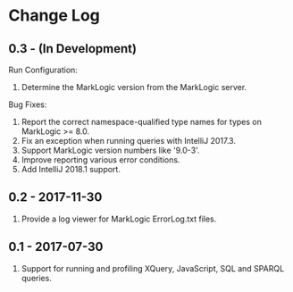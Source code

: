 # Change Log

## 0.3 - (In Development)

Run Configuration:

1. Determine the MarkLogic version from the MarkLogic server.

Bug Fixes:

1. Report the correct namespace-qualified type names for types on MarkLogic >= 8.0.
1. Fix an exception when running queries with IntelliJ 2017.3.
1. Support MarkLogic version numbers like '9.0-3'.
1. Improve reporting various error conditions.
1. Add IntelliJ 2018.1 support.

## 0.2 - 2017-11-30

1. Provide a log viewer for MarkLogic ErrorLog.txt files.

## 0.1 - 2017-07-30

1. Support for running and profiling XQuery, JavaScript, SQL and SPARQL queries.
